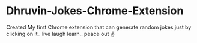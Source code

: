 # Dhruvin-Jokes-Chrome-Extension
Created My first Chrome extension that can generate random jokes just by clicking on it.. live laugh learn.. peace out ✌️
